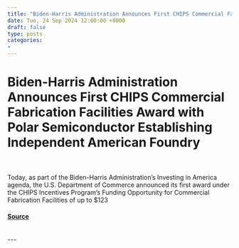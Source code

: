 ```yaml
---
title: "Biden-Harris Administration Announces First CHIPS Commercial Fabrication Facilities Award with Polar Semiconductor Establishing Independent American Foundry"
date: Tue, 24 Sep 2024 12:00:00 +0000
draft: false
type: posts
categories: 
- 
---
```

# Biden-Harris Administration Announces First CHIPS Commercial Fabrication Facilities Award with Polar Semiconductor Establishing Independent American Foundry

<br/>

<br/>
Today, as part of the Biden-Harris Administration’s Investing in America agenda, the U.S. Department of Commerce announced its first award under the CHIPS Incentives Program’s Funding Opportunity for Commercial Fabrication Facilities of up to $123

#### [Source](https://www.nist.gov/news-events/news/2024/09/biden-harris-administration-announces-first-chips-commercial-fabrication)

<br/>
---
